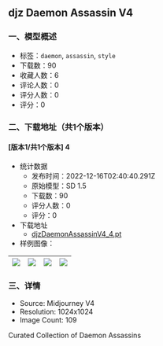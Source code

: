 ## djz Daemon Assassin V4
### 一、模型概述

- 标签：`daemon`, `assassin`, `style`
- 下载数：90
- 收藏人数：6
- 评论人数：0
- 评分人数：0
- 评分：0

### 二、下载地址（共1个版本）

#### [版本1/共1个版本] 4

- 统计数据
  - 发布时间：2022-12-16T02:40:40.291Z
  - 原始模型：SD 1.5
  - 下载数：90
  - 评分人数：0
  - 评分：0
- 下载地址
  - [djzDaemonAssassinV4_4.pt](https://civitai.com/api/download/models/1446)
- 样例图像：

| <img src="https://image.civitai.com/xG1nkqKTMzGDvpLrqFT7WA/82bf07b4-f79f-4f12-dd5e-898748224500/width=450/12605.jpeg" /> | <img src="https://image.civitai.com/xG1nkqKTMzGDvpLrqFT7WA/a0fe8ca8-85d3-46b2-915c-f6b125a7a000/width=450/12596.jpeg" /> | <img src="https://image.civitai.com/xG1nkqKTMzGDvpLrqFT7WA/d2758728-4807-474a-3827-a2d8ee518800/width=450/12983.jpeg" /> | <img src="https://image.civitai.com/xG1nkqKTMzGDvpLrqFT7WA/c33c571c-c500-402b-52a0-47be70d0d400/width=450/13025.jpeg" /> |
| ---- | ---- | ---- | ---- |


### 三、详情
<ul><li>Source: Midjourney V4</li><li>Resolution: 1024x1024</li><li>Image Count: 109</li></ul><p>Curated Collection of Daemon Assassins</p>